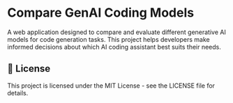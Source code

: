 # Compare GenAI Coding Models

A web application designed to compare and evaluate different generative AI models for code generation tasks. This project helps developers make informed decisions about which AI coding assistant best suits their needs.

## 📄 License

This project is licensed under the MIT License - see the LICENSE file for details.